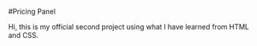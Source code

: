 #Pricing Panel

Hi, this is my official second project using what I have learned from HTML and CSS. 
